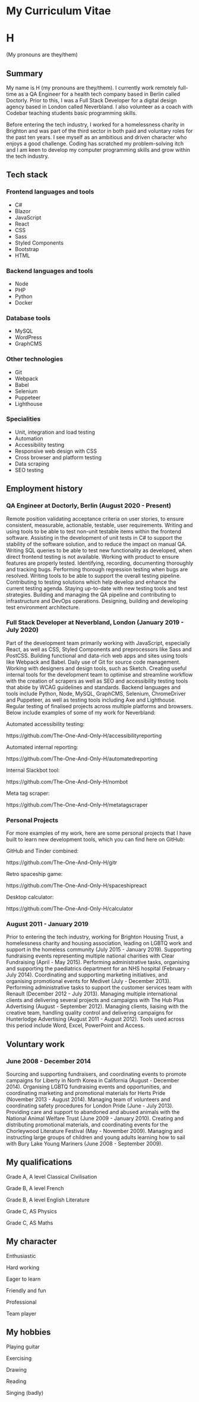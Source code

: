 # My Curriculum Vitae

<h1>H</h1>
<p>(My pronouns are they/them)</p>

<h2>Summary</h2>
<p>My name is H (my pronouns are they/them). I currently work remotely full-time as a QA Engineer for a health tech company based in Berlin called Doctorly. Prior to this, I was a Full Stack Developer for a digital design agency based in London called Neverbland. I also volunteer as a coach with Codebar teaching students basic programming skills. 

Before entering the tech industry, I worked for a homelessness charity in Brighton and was part of the third sector in both paid and voluntary roles for the past ten years. I see myself as an ambitious and driven character who enjoys a good challenge. Coding has scratched my problem-solving itch and I am keen to develop my computer programming skills and grow within the tech industry.</p>

<h2>Tech stack</h2>
<h3>Frontend languages and tools</h3>
<ul>
  <li>C#</li>
  <li>Blazor</li>
  <li>JavaScript</li>
  <li>React</li>
  <li>CSS</li>
  <li>Sass</li>
  <li>Styled Components</li>
  <li>Bootstrap</li>
  <li>HTML</li>
</ul>

<h3>Backend languages and tools</h3>
<ul>
  <li>Node</li>
  <li>PHP</li>
  <li>Python</li>
  <li>Docker</li>
</ul>

<h3>Database tools</h3>
<ul>
  <li>MySQL</li>
  <li>WordPress</li>
  <li>GraphCMS</li>
</ul>

<h3>Other technologies</h3>
<ul>
  <li>Git</li>
  <li>Webpack</li>
  <li>Babel</li>
  <li>Selenium</li>
  <li>Puppeteer</li>
  <li>Lighthouse</li>
</ul>

<h3>Specialities</h3>
<ul>
  <li>Unit, integration and load testing</li>
  <li>Automation</li>
  <li>Accessibility testing</li>
  <li>Responsive web design with CSS</li>
  <li>Cross browser and platform testing</li>
  <li>Data scraping</li>
  <li>SEO testing</li>
</ul>

<h2>Employment history</h2>	
<h3>QA Engineer at Doctorly, Berlin (August 2020 - Present)</h3>
<p>Remote position validating acceptance criteria on user stories, to ensure consistent, measurable, actionable, testable, user requirements. Writing and using tools to be able to test non-unit testable items within the frontend software. Assisting in the development of unit tests in C# to support the stability of the software solution, and to reduce the impact on manual QA. Writing SQL queries to be able to test new functionality as developed, when direct frontend testing is not available. Working with product to ensure features are properly tested. Identifying, recording, documenting thoroughly and tracking bugs. Performing thorough regression testing when bugs are resolved. Writing tools to be able to support the overall testing pipeline. Contributing to testing solutions which help develop and enhance the current testing agenda. Staying up-to-date with new testing tools and test strategies. Building and managing the QA pipeline and contributing to infrastructure and DevOps operations. Designing, building and developing test environment architecture.</p>

<h3>Full Stack Developer at Neverbland, London (January 2019 - July 2020)</h3>
<p>Part of the development team primarily working with JavaScript, especially React, as well as CSS, Styled Components and  preprocessors like Sass and PostCSS. Building functional and data-rich web apps and sites using tools like Webpack and Babel. Daily use of Git for source code management. Working with designers and design tools, such as Sketch. Creating useful internal tools for the development team to optimise and streamline workflow with the creation of scrapers as well as SEO and accessibility testing tools that abide by WCAG guidelines and standards. Backend languages and tools include Python, Node, MySQL, GraphCMS, Selenium, ChromeDriver and Puppeteer, as well as testing tools including Axe and Lighthouse. Regular testing of finalised projects across multiple platforms and browsers. Below include examples of some of my work for Neverbland:</p>

<p>Automated accessibility testing:</p>
<p>https://github.com/The-One-And-Only-H/accessibilityreporting</p>
<p>Automated internal reporting:</p>
<p>https://github.com/The-One-And-Only-H/automatedreporting</p>
<p>Internal Slackbot tool:</p>
<p>https://github.com/The-One-And-Only-H/nombot</p>
<p>Meta tag scraper:</p>
<p>https://github.com/The-One-And-Only-H/metatagscraper</p>

<h3>Personal Projects</h3>
<p>For more examples of my work, here are some personal projects that I have built to learn new development tools, which you can find here on GitHub:</p>

<p>GitHub and Tinder combined:</p>
<p>https://github.com/The-One-And-Only-H/gitr</p>
<p>Retro spaceship game:</p>
<p>https://github.com/The-One-And-Only-H/spaceshipreact</p>
<p>Desktop calculator:</p>
<p>https://github.com/The-One-And-Only-H/calculator</p>

<h3>August 2011 - January 2019</h3>
<p>Prior to entering the tech industry, working for Brighton Housing Trust, a homelessness charity and housing association, leading on LGBTQ work and support in the homeless community (July 2015 - January 2019). Supporting fundraising events representing multiple national charities with Clear Fundraising (April - May 2015). Performing administrative tasks, organising and supporting the paediatrics department for an NHS hospital (February - July 2014). Coordinating and supporting marketing initiatives, and organising promotional events for Medivet (July - December 2013). Performing administrative tasks to support the customer services team with Renault (December 2012 - July 2013). Managing multiple international clients and delivering several projects and campaigns with The Hub Plus Advertising (August - September 2012). Managing clients, liaising with the creative team, handling quality control and delivering campaigns for Hunterlodge Advertising (August 2011 - August 2012). Tools used across this period include Word, Excel, PowerPoint and Access.</p>

<h2>Voluntary work</h2>
<h3>June 2008 - December 2014</h3>
<p>Sourcing and supporting fundraisers, and coordinating events to promote campaigns for Liberty in North Korea in California (August - December 2014). Organising LGBTQ fundraising events and opportunities, and coordinating marketing and promotional materials for Herts Pride (November 2013 - August 2014). Managing team of volunteers and coordinating safety procedures for London Pride (June - July 2013). Providing care and support to abandoned and abused animals with the National Animal Welfare Trust (June 2009 - January 2010). Creating and distributing promotional materials, and coordinating events for the Chorleywood Literature Festival (May - November 2009). Managing and instructing large groups of children and young adults learning how to sail with Bury Lake Young Mariners (June 2008 - September 2009).</p>

<h2>My qualifications</h2>
<p>Grade A, A level Classical Civilisation</p>
<p>Grade B, A level French</p>
<p>Grade B, A level English Literature</p>
<p>Grade C, AS Physics</p>
<p>Grade C, AS Maths</p>

<h2>My character</h2>
<p>Enthusiastic</p>
<p>Hard working</p>
<p>Eager to learn</p>
<p>Friendly and fun</p>
<p>Professional</p>
<p>Team player</p>

<h2>My hobbies</h2>
<p>Playing guitar</p>
<p>Exercising</p>
<p>Drawing</p>
<p>Reading</p>
<p>Singing (badly)</p> 

